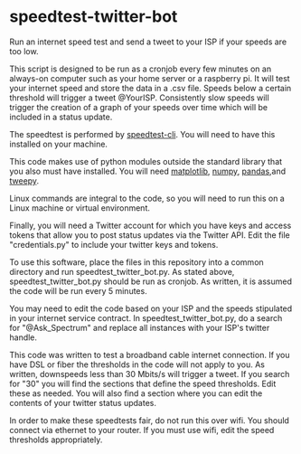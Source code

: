 # speedtest-twitter-bot
Run an internet speed test and send a tweet to your ISP if your speeds are too low.

This script is designed to be run as a cronjob every few minutes on an always-on computer
such as your home server or a raspberry pi. It will test your internet speed and store the
data in a .csv file. Speeds below a certain threshold will trigger a tweet @YourISP.
Consistently slow speeds will trigger the creation of a graph of your speeds over time
which will be included in a status update.

The speedtest is performed by [speedtest-cli](https://github.com/sivel/speedtest-cli). You will need to have this installed on your machine.

This code makes use of python modules outside the standard library that you also must have installed.
You will need [matplotlib](https://matplotlib.org/), [numpy](https://www.numpy.org/), [pandas](https://pandas.pydata.org/),and [tweepy](https://github.com/tweepy/tweepy).

Linux commands are integral to the code, so you will need to run this on a Linux machine
or virtual environment.

Finally, you will need a Twitter account for which you have keys and access tokens that allow you
to post status updates via the Twitter API. Edit the file "credentials.py" to include your
twitter keys and tokens.

To use this software, place the files in this repository into a common directory and run speedtest_twitter_bot.py.
As stated above, speedtest_twitter_bot.py should be run as cronjob. As written, it is assumed the code will be run
every 5 minutes.

You may need to edit the code based on your ISP and the speeds stipulated in your internet service contract.
In speedtest_twitter_bot.py, do a search for "@Ask_Spectrum" and replace all instances with your ISP's
twitter handle.

This code was written to test a broadband cable internet connection. If you have DSL or fiber
the thresholds in the code will not apply to you. As written, downspeeds less than 30 Mbits/s will trigger
a tweet.  If you search for "30" you will find the sections that define the speed thresholds. Edit these as needed.
You will also find a section where you can edit the contents of your twitter status updates.

In order to make these speedtests fair, do not run this over wifi. You should connect via ethernet to your router.
If you must use wifi, edit the speed thresholds appropriately.
